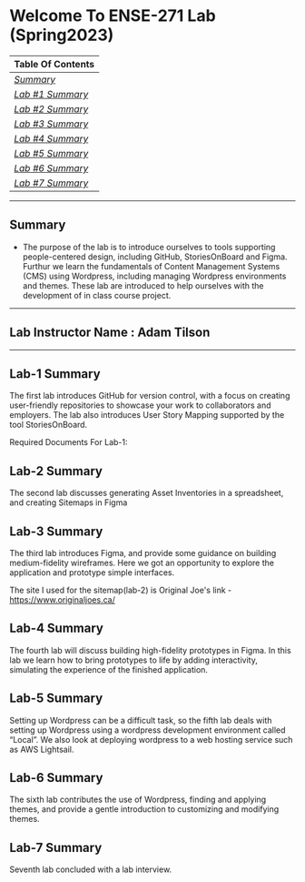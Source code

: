 # **Welcome To ENSE-271 Lab (Spring2023)**

|  **Table Of Contents**       | 
| -------------  |
| *[Summary](#summary)*     |
| *[Lab #1 Summary](#lab-1-summary)* |
| *[Lab #2 Summary](#lab-2-summary)* |
| *[Lab #3 Summary](#lab-3-summary)* |
| *[Lab #4 Summary](#lab-4-summary)* |
| *[Lab #5 Summary](#lab-5-summary)* |
| *[Lab #6 Summary](#lab-6-summary)* |
| *[Lab #7 Summary](#lab-7-summary)* |
---
## **Summary**

- The purpose of the lab is to introduce ourselves to tools supporting people-centered design, including GitHub, StoriesOnBoard and Figma. Furthur we learn the fundamentals of Content Management Systems (CMS) using Wordpress, including managing Wordpress environments and themes. These lab are introduced to help ourselves with the development of in class course project.
---

## **Lab Instructor Name : Adam Tilson**

---

## **Lab-1 Summary**

The first lab introduces GitHub for version control, with a focus on creating user-friendly repositories to showcase your work to collaborators and employers. The lab also introduces User Story Mapping supported by the tool StoriesOnBoard.

Required Documents For Lab-1:


## **Lab-2 Summary**

The second lab discusses generating Asset Inventories in a spreadsheet, and creating Sitemaps in Figma

## **Lab-3 Summary**

The third lab  introduces Figma, and provide some guidance on building medium-fidelity wireframes. Here we got an opportunity to explore the application and prototype simple interfaces.

The site I used for the sitemap(lab-2) is Original Joe's
link -   
https://www.originaljoes.ca/

## **Lab-4 Summary**

The fourth lab will discuss building high-fidelity prototypes in Figma. In this lab we learn how to bring prototypes to life by adding interactivity, simulating the experience of the finished application.

## **Lab-5 Summary**

Setting up Wordpress can be a difficult task, so the fifth lab deals with setting up Wordpress using a wordpress development environment called “Local”. We also look at deploying wordpress to a web hosting service such as AWS Lightsail.

## **Lab-6 Summary**

The sixth lab contributes the use of Wordpress, finding and applying themes, and provide a gentle introduction to customizing and modifying themes.

## **Lab-7 Summary**
Seventh lab concluded with a lab interview.



